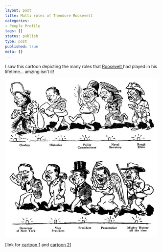 ```yaml
---
layout: post
title: Multi roles of Theodore Roosevelt
categories:
- People Profile
tags: []
status: publish
type: post
published: true
meta: {}
---
```

I saw this cartoon depicting the many roles that [Roosevelt ](http://en.wikipedia.org/wiki/Theodore_Roosevelt)had played in his lifetime... amzing isn't it!

![](/img/rooseveltroles3894750.jpg)

[link for [cartoon 1](http://en.wikipedia.org/wiki/Image:ROLES1.JPG) and [cartoon 2](http://en.wikipedia.org/wiki/Image:ROLES2.JPG)]
